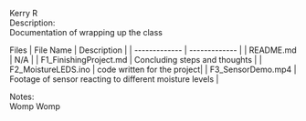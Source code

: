 Kerry R  
Description:    
Documentation of wrapping up the class

Files
| File Name | Description |
| ------------- | ------------- |
| README.md | N/A |
| F1_FinishingProject.md | Concluding steps and thoughts |
| F2_MoistureLEDS.ino | code written for the project|
| F3_SensorDemo.mp4 | Footage of sensor reacting to different moisture levels |




Notes:  
Womp Womp

